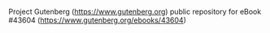 Project Gutenberg (https://www.gutenberg.org) public repository for eBook #43604 (https://www.gutenberg.org/ebooks/43604)
